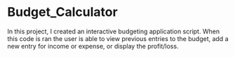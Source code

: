 # Budget_Calculator
In this project, I created an interactive budgeting application script. When this code is ran the user is able to view previous entries to the budget, add a new entry for income or expense, or display the profit/loss.
